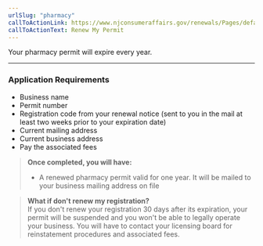 ```yaml
---
urlSlug: "pharmacy"
callToActionLink: https://www.njconsumeraffairs.gov/renewals/Pages/default.aspx
callToActionText: Renew My Permit
---
```


Your pharmacy permit will expire every year.

---

### Application Requirements

- Business name
- Permit number
- Registration code from your renewal notice (sent to you in the mail at least two weeks prior to your expiration date)
- Current mailing address
- Current business address
- Pay the associated fees

> **Once completed, you will have:**
>
> - A renewed pharmacy permit valid for one year. It will be mailed to your business mailing address on file

> **What if don't renew my registration?**\
> If you don't renew your registration 30 days after its expiration, your permit will be suspended and you won't be able to legally operate your business. You will have to contact your licensing board for reinstatement procedures and associated fees.
